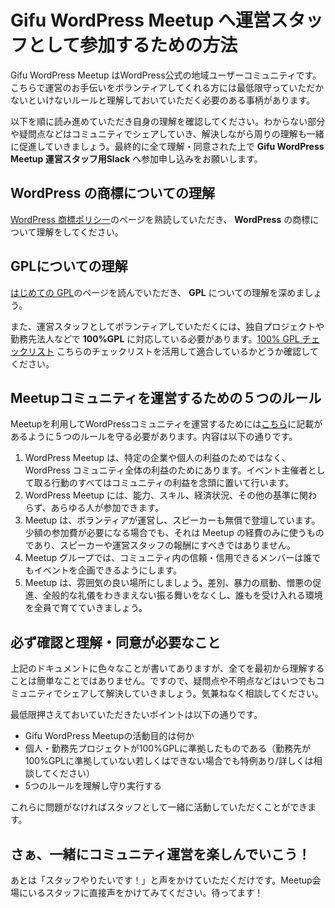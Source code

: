 # Gifu WordPress Meetup へ運営スタッフとして参加するための方法
Gifu WordPress Meetup はWordPress公式の地域ユーザーコミュニティです。こちらで運営のお手伝いをボランティアしてくれる方には最低限守っていただかないといけないルールと理解しておいていただく必要のある事柄があります。

以下を順に読み進めていただき自身の理解を確認してください。わからない部分や疑問点などはコミュニティでシェアしていき、解決しながら周りの理解も一緒に促進していきましょう。最終的に全て理解・同意された上で **Gifu WordPress Meetup 運営スタッフ用Slack** へ参加申し込みをお願いします。

## WordPress の商標についての理解
[WordPress 商標ポリシー](https://ja.wordpress.org/trademark-policy/)のページを熟読していただき、 **WordPress** の商標について理解をしてください。

## GPLについての理解
[はじめての GPL](https://japan.wordcamp.org/for-organizers/gpl-primer/)のページを読んでいただき、 **GPL** についての理解を深めましょう。

また、運営スタッフとしてボランティアしていただくには、独自プロジェクトや勤務先法人などで **100%GPL** に対応している必要があります。[100% GPL チェックリスト](https://docs.google.com/document/d/1HTEdXDNCX9KdjrRTQP_6z8-OM6zkX8SjShgZyJKBYSI/edit) こちらのチェックリストを活用して適合しているかどうか確認してください。

## Meetupコミュニティを運営するための５つのルール

Meetupを利用してWordPressコミュニティを運営するためには[こちら](https://ja.wordpress.org/get-involved/meetup/)に記載があるように５つのルールを守る必要があります。内容は以下の通りです。

1. WordPress Meetup は、特定の企業や個人の利益のためではなく、 WordPress コミュニティ全体の利益のためにあります。イベント主催者として取る行動のすべてはコミュニティの利益を念頭に置いて行います。
1. WordPress Meetup には、能力、スキル、経済状況、その他の基準に関わらず、あらゆる人が参加できます。
1. Meetup は、ボランティアが運営し、スピーカーも無償で登壇しています。少額の参加費が必要になる場合でも、それは Meetup の経費のみに使うものであり、スピーカーや運営スタッフの報酬にすべきではありません。
1. Meetup グループでは、コミュニティ内の信頼・信用できるメンバーは誰でもイベントを企画できるようにします。
1. Meetup は、雰囲気の良い場所にしましょう。差別、暴力の扇動、憎悪の促進、全般的な礼儀をわきまえない振る舞いをなくし、誰もを受け入れる環境を全員で育てていきましょう。

## 必ず確認と理解・同意が必要なこと
上記のドキュメントに色々なことが書いてありますが、全てを最初から理解することは簡単なことではありません。ですので、疑問点や不明点などはいつでもコミュニティでシェアして解決していきましょう。気兼ねなく相談してください。

最低限押さえておいていただきたいポイントは以下の通りです。

- Gifu WordPress Meetupの活動目的は何か
- 個人・勤務先プロジェクトが100%GPLに準拠したものである（勤務先が100%GPLに準拠していない若しくはできない場合でも特例あり/詳しくは相談してください）
- 5つのルールを理解し守り実行する

これらに問題がなければスタッフとして一緒に活動していただくことができます。

## さぁ、一緒にコミュニティ運営を楽しんでいこう！
あとは「スタッフやりたいです！」と声をかけていただくだけです。Meetup会場にいるスタッフに直接声をかけてみてください。待ってます！
